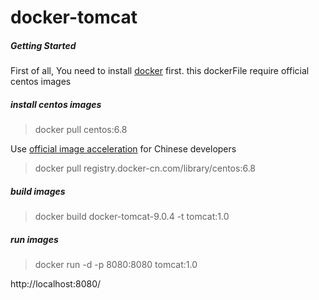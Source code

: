 # docker-tomcat

##### Getting Started

First of all, You need to install [docker](https://www.docker.com/) first. this dockerFile require official centos images

##### install centos images

> docker pull centos:6.8

Use [official image acceleration](https://www.docker-cn.com/registry-mirror) for Chinese developers

>docker pull registry.docker-cn.com/library/centos:6.8

##### build images

>  docker build docker-tomcat-9.0.4 -t tomcat:1.0

##### run images

>  docker run -d -p 8080:8080 tomcat:1.0

http://localhost:8080/